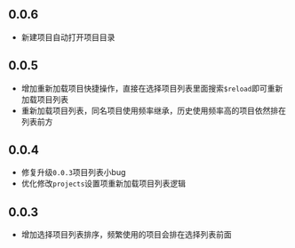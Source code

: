 ## 0.0.6

- 新建项目自动打开项目目录

## 0.0.5

- 增加重新加载项目快捷操作，直接在选择项目列表里面搜索`$reload`即可重新加载项目列表
- 重新加载项目列表，同名项目使用频率继承，历史使用频率高的项目依然排在列表前方

## 0.0.4

- 修复升级`0.0.3`项目列表小bug
- 优化修改`projects`设置项重新加载项目列表逻辑

## 0.0.3

- 增加选择项目列表排序，频繁使用的项目会排在选择列表前面